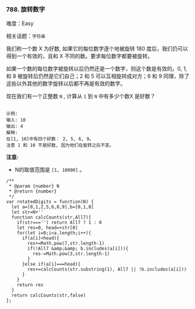 ### 788. 旋转数字

难度：Easy

相关话题：`字符串`

我们称一个数 X 为好数, 如果它的每位数字逐个地被旋转 180 度后，我们仍可以得到一个有效的，且和 X 不同的数。要求每位数字都要被旋转。



如果一个数的每位数字被旋转以后仍然还是一个数字，则这个数是有效的。0, 1, 和 8 被旋转后仍然是它们自己；2 和 5 可以互相旋转成对方；6 和 9 同理，除了这些以外其他的数字旋转以后都不再是有效的数字。



现在我们有一个正整数 `N` , 计算从 `1`  到 `N`  中有多少个数X 是好数？



```

示例:
输入: 10
输出: 4
解释: 
在[1, 10]中有四个好数： 2, 5, 6, 9。
注意 1 和 10 不是好数, 因为他们在旋转之后不变。
```


**注意:** 




* N的取值范围是 `[1, 10000]` 。




```
/**
 * @param {number} N
 * @return {number}
 */
var rotatedDigits = function(N) {
  let a=[0,1,2,5,6,8,9],b=[0,1,8]
  let str=N+''
  function calcCounts(str,All7){
    if(str==='') return All7 ? 1 : 0
    let res=0, head=+str[0]
    for(let i=0;i<a.length;i++){
      if(a[i]<head){
        res+=Math.pow(7,str.length-1)
        if(!All7 &amp;&amp; b.includes(a[i])){
          res-=Math.pow(3,str.length-1)
        }
      }else if(a[i]===head){
        res+=calcCounts(str.substring(1), All7 || !b.includes(a[i]))
      }
    }
    return res
  }
  return calcCounts(str,false)
};
```


